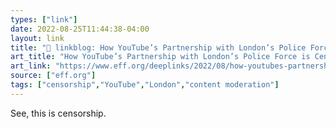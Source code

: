 ```yaml
---
types: ["link"]
date: 2022-08-25T11:44:38-04:00
layout: link
title: "🔗 linkblog: How YouTube’s Partnership with London’s Police Force is Censoring UK Drill Music | Electronic Frontier Foundation'"
art_title: "How YouTube’s Partnership with London’s Police Force is Censoring UK Drill Music | Electronic Frontier Foundation"
art_link: "https://www.eff.org/deeplinks/2022/08/how-youtubes-partnership-londons-police-force-censoring-uks-drill-music"
source: ["eff.org"]
tags: ["censorship","YouTube","London","content moderation"]
---
```

See, this is censorship.
 
